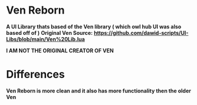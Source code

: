 # Ven Reborn
**A UI Library thats based of the Ven library ( which owl hub UI was also based off of )**
**Original Ven Source: https://github.com/dawid-scripts/UI-Libs/blob/main/Ven%20Lib.lua**

**I AM NOT THE ORIGINAL CREATOR OF VEN**

# Differences
**Ven Reborn is more clean and it also has more functionality then the older Ven**
